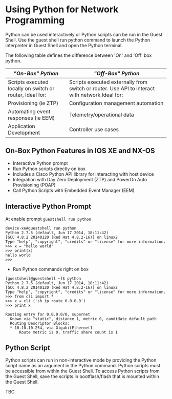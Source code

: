 # Using Python for Network Programming

Python can be used interactively or Python scripts can be run in the Guest Shell. Use the guest shell run python command to launch the Python interpreter in Guest Shell and open the Python terminal.

The following table defines the difference between 'On' and 'Off' box python.

|*"On-Box" Python* |*"Off-Box" Python* |
|------------ | -------------|
|Scripts executed locally on switch or router, Ideal for: |Scripts executed externally from switch or router. Use API to interact with network.Ideal for:|
|Provisioning (ie ZTP)|Configuration management automation|
|Automating event responses (ie EEM)|Telemetry/operational data|
|Application Development|Controller use cases|

## On-Box Python Features in IOS XE and NX-OS
- Interactive Python prompt
- Run Python scripts directly on box
- Includes a Cisco Python API library for interacting with host device
- Integration with Day Zero Deployment (ZTP) and PowerOn Auto Provisioning (POAP)
- Call Python Scripts with Embedded Event Manager (EEM)

## Interactive Python Prompt

At enable prompt `guestshell run python`

```
device-xe#guestshell run python
Python 2.7.5 (default, Jun 17 2014, 18:11:42)
[GCC 4.8.2 20140120 (Red Hat 4.8.2-16)] on linux2
Type "help", "copyright", "credits" or "license" for more information.
>>> x = "hello world"
>>> print(x)
hello world
>>>
```

- Run Python commands right on box

```
[guestshell@guestshell ~]$ python
Python 2.7.5 (default, Jun 17 2014, 18:11:42)
[GCC 4.8.2 20140120 (Red Hat 4.8.2-16)] on linux2
Type "help", "copyright", "credits" or "license" for more information.
>>> from cli import *
>>> x = cli ('sh ip route 0.0.0.0')
>>> print x

Routing entry for 0.0.0.0/0, supernet
  Known via "static", distance 1, metric 0, candidate default path
  Routing Descriptor Blocks:
  * 10.10.10.254, via GigabitEthernet1
      Route metric is 0, traffic share count is 1
```
## Python Script

Python scripts can run in non-interactive mode by providing the Python script name as an argument in the Python command. Python scripts must be accessible from within the Guest Shell. To access Python scripts from the Guest Shell, save the scripts in bootflash/flash that is mounted within the Guest Shell.

TBC
